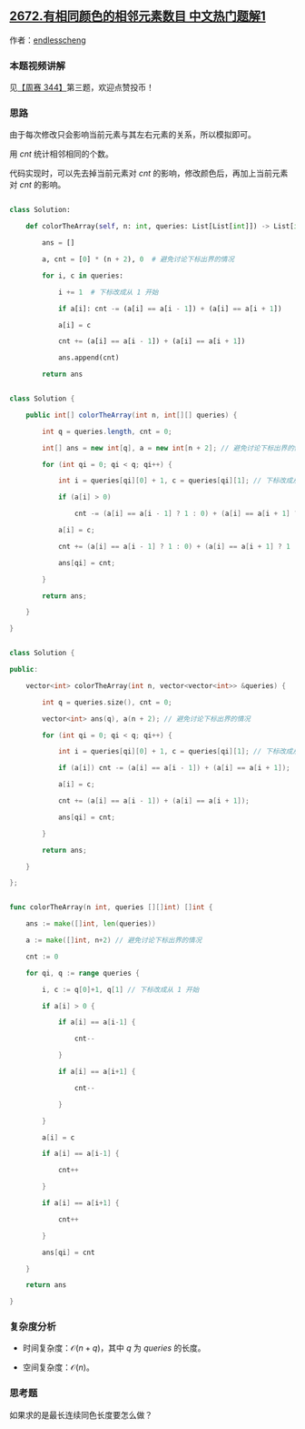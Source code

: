 ## [2672.有相同颜色的相邻元素数目 中文热门题解1](https://leetcode.cn/problems/number-of-adjacent-elements-with-the-same-color/solutions/100000/mo-ni-pythonjavacgo-by-endlesscheng-42qp)

作者：[endlesscheng](https://leetcode.cn/u/endlesscheng)

### 本题视频讲解

见[【周赛 344】](https://www.bilibili.com/video/BV1YL41187Rx/)第三题，欢迎点赞投币！

### 思路

由于每次修改只会影响当前元素与其左右元素的关系，所以模拟即可。

用 $\textit{cnt}$ 统计相邻相同的个数。

代码实现时，可以先去掉当前元素对 $\textit{cnt}$ 的影响，修改颜色后，再加上当前元素对 $\textit{cnt}$ 的影响。

```py [sol1-Python3]
class Solution:
    def colorTheArray(self, n: int, queries: List[List[int]]) -> List[int]:
        ans = []
        a, cnt = [0] * (n + 2), 0  # 避免讨论下标出界的情况
        for i, c in queries:
            i += 1  # 下标改成从 1 开始
            if a[i]: cnt -= (a[i] == a[i - 1]) + (a[i] == a[i + 1])
            a[i] = c
            cnt += (a[i] == a[i - 1]) + (a[i] == a[i + 1])
            ans.append(cnt)
        return ans
```

```java [sol1-Java]
class Solution {
    public int[] colorTheArray(int n, int[][] queries) {
        int q = queries.length, cnt = 0;
        int[] ans = new int[q], a = new int[n + 2]; // 避免讨论下标出界的情况
        for (int qi = 0; qi < q; qi++) {
            int i = queries[qi][0] + 1, c = queries[qi][1]; // 下标改成从 1 开始
            if (a[i] > 0)
                cnt -= (a[i] == a[i - 1] ? 1 : 0) + (a[i] == a[i + 1] ? 1 : 0);
            a[i] = c;
            cnt += (a[i] == a[i - 1] ? 1 : 0) + (a[i] == a[i + 1] ? 1 : 0);
            ans[qi] = cnt;
        }
        return ans;
    }
}
```

```cpp [sol1-C++]
class Solution {
public:
    vector<int> colorTheArray(int n, vector<vector<int>> &queries) {
        int q = queries.size(), cnt = 0;
        vector<int> ans(q), a(n + 2); // 避免讨论下标出界的情况
        for (int qi = 0; qi < q; qi++) {
            int i = queries[qi][0] + 1, c = queries[qi][1]; // 下标改成从 1 开始
            if (a[i]) cnt -= (a[i] == a[i - 1]) + (a[i] == a[i + 1]);
            a[i] = c;
            cnt += (a[i] == a[i - 1]) + (a[i] == a[i + 1]);
            ans[qi] = cnt;
        }
        return ans;
    }
};
```

```go [sol1-Go]
func colorTheArray(n int, queries [][]int) []int {
	ans := make([]int, len(queries))
	a := make([]int, n+2) // 避免讨论下标出界的情况
	cnt := 0
	for qi, q := range queries {
		i, c := q[0]+1, q[1] // 下标改成从 1 开始
		if a[i] > 0 {
			if a[i] == a[i-1] {
				cnt--
			}
			if a[i] == a[i+1] {
				cnt--
			}
		}
		a[i] = c
		if a[i] == a[i-1] {
			cnt++
		}
		if a[i] == a[i+1] {
			cnt++
		}
		ans[qi] = cnt
	}
	return ans
}
```

### 复杂度分析

- 时间复杂度：$\mathcal{O}(n+q)$，其中 $q$ 为 $\textit{queries}$ 的长度。
- 空间复杂度：$\mathcal{O}(n)$。

### 思考题

如果求的是最长连续同色长度要怎么做？
